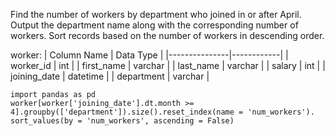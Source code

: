 Find the number of workers by department who joined in or after April.
Output the department name along with the corresponding number of workers.
Sort records based on the number of workers in descending order.

worker:
| Column Name   | Data Type  |
|---------------|------------|
| worker_id     | int        |
| first_name    | varchar    |
| last_name     | varchar    |
| salary        | int        |
| joining_date  | datetime   |
| department    | varchar    |

```
import pandas as pd
worker[worker['joining_date'].dt.month >= 4].groupby(['department']).size().reset_index(name = 'num_workers').
sort_values(by = 'num_workers', ascending = False)
```
